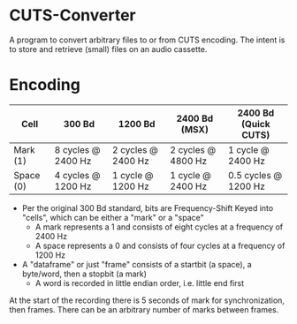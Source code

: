 # CUTS-Converter
A program to convert arbitrary files to or from CUTS encoding. The intent is to store and retrieve (small) files on an audio cassette.

# Encoding

|Cell|300 Bd|1200 Bd|2400 Bd (MSX)|2400 Bd (Quick CUTS)|
|---|---|---|---|---|
|Mark (1)|8 cycles @ 2400 Hz|2 cycles @ 2400 Hz|2 cycles @ 4800 Hz|1 cycle @ 2400 Hz|
|Space (0)|4 cycles @ 1200 Hz|1 cycle @ 1200 Hz|1 cycle @ 2400 Hz|0.5 cycles @ 1200 Hz|

- Per the original 300 Bd standard, bits are Frequency-Shift Keyed into "cells", which can be either a "mark" or a "space" 
    - A mark represents a 1 and consists of eight cycles at a frequency of 2400 Hz
    - A space represents a 0 and consists of four cycles at a frequency of 1200 Hz 
- A "dataframe" or just "frame" consists of a startbit (a space), a byte/word, then a stopbit (a mark) 
    - A word is recorded in little endian order, i.e. little end first

At the start of the recording there is 5 seconds of mark for synchronization, then frames. There can be an arbitrary number of marks between frames. 